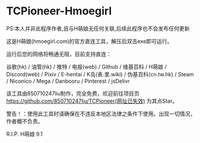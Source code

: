 # TCPioneer-Hmoegirl
PS:本人并非此程序作者,且与H萌娘无任何关联,后续此程序也不会发布任何更新

这是H萌娘(hmoegirl.com)的官方直连工具，解压后双击exe即可运行。

运行后您的网络将畅通无阻，目前支持直连：

谷歌(hk) / 油管(hk) / 推特 / 电报(web) / Github / 维基百科 / H萌娘 / Discord(web) / Pixiv / E-hentai / K岛(表.里.wiki) / 伪基百科(cn.tw.hk) / Steam / Niconico / Mega / Danbooru / Pinterest / jsDelivr


该工具由850710247liu制作，完全免费，欢迎前往项目页 https://github.com/850710247liu/TCPioneer(网址已失效) 为其点Star。

警告！：使用此工具时请确保在不违反本地区法律之条件下使用。出现一切情况，作者概不负责。

R.I.P. H萌娘 9.1
